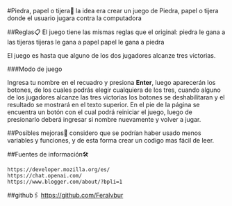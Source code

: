 #Piedra, papel o tijera🔧
la idea era crear un juego de Piedra, papel o tijera donde el usuario jugara contra la computadora

##Reglas📋
El juego tiene las mismas reglas que el original:
piedra le gana a las tijeras
tijeras le gana a papel
papel le gana a piedra

El juego es hasta que alguno de los dos jugadores alcanze tres victorias.

###Modo de juego

Ingresa tu nombre en el recuadro y presiona **Enter**, luego aparecerán los botones, de los cuales podrás elegir cualquiera de los tres, cuando alguno de los jugadores alcanze las tres victorias los botones se deshabilitaran y el resultado se mostrará en el texto superior.
En el pie de la página se encuentra un botón con el cual podrá reiniciar el juego, luego de presionarlo deberá ingresar si nombre nuevamente y volver a jugar.

##Posibles mejoras🔩
considero que se podrían haber usado menos variables y funciones, y de esta forma crear un codigo mas fácil de leer.

##Fuentes de información🛠️
```
https://developer.mozilla.org/es/
https://chat.openai.com/
https://www.blogger.com/about/?bpli=1
```

##github🖇️
https://github.com/Feralvbur
